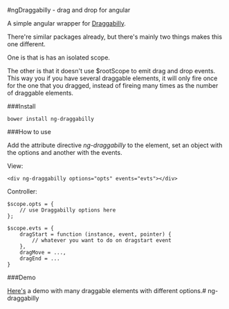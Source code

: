 #ngDraggabilly - drag and drop for angular

A simple angular wrapper for [Draggabilly](https://github.com/desandro/draggabilly).

There're similar packages already, but there's mainly two things makes this one different.

One is that is has an isolated scope.

The other is that it doesn't use $rootScope to emit drag and drop events. This way you if you have several draggable elements, it will only fire once for the one that you dragged, instead of fireing many times as the number of draggable elements.

###Install

    bower install ng-draggabilly

###How to use

Add the attribute directive *ng-draggabilly* to the element, set an object with the options and another with the events.

View:

    <div ng-draggabilly options="opts" events="evts"></div>

Controller:

    $scope.opts = {
        // use Draggabilly options here
    };
    
    $scope.evts = {
        dragStart = function (instance, event, pointer) {
            // whatever you want to do on dragstart event
        },
        dragMove = ...,
        dragEnd = ...
    }

###Demo

[Here's](https://semeano.github.io/ng-draggabilly) a demo with many draggable elements with different options.# ng-draggabilly

